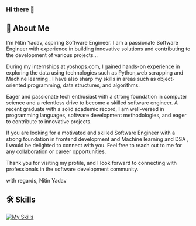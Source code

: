 ### Hi there 👋

## 🚀 About Me
I'm Nitin Yadav, aspiring Software Engineer. I am a passionate Software Engineer with experience in building innovative solutions and contributing to the development of various projects...

During my internships at yoshops.com, I gained hands-on experience in exploring the data using technologies such as Python,web scrapping and Machine learning . I have also sharp my skills in areas such as object-oriented programming, data structures, and algorithms.

Eager and passionate tech enthusiast with a strong foundation in computer science
and a relentless drive to become a skilled software engineer. A recent graduate with
a solid academic record, I am well-versed in programming languages, software
development methodologies, and eager to contribute to innovative projects.

If you are looking for a motivated and skilled Software Engineer with a strong foundation in frontend development and Machine learning and DSA , I would be delighted to connect with you. Feel free to reach out to me for any collaboration or career opportunities.

Thank you for visiting my profile, and I look forward to connecting with professionals in the software development community.

with regards, Nitin Yadav 



## 🛠 Skills 
[![My Skills](https://skillicons.dev/icons?i=js,cpp,nodejs,react,replit,java)](https://skillicons.dev)


